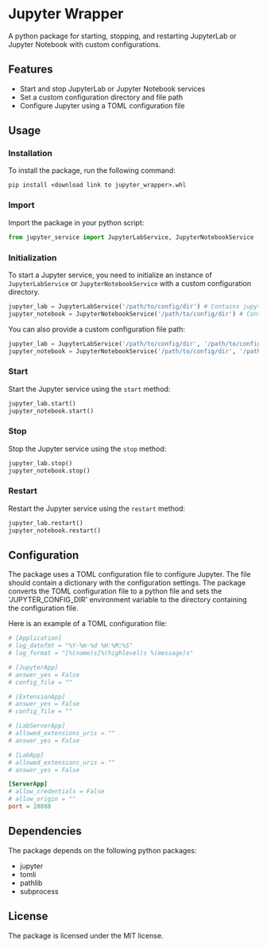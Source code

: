 # Jupyter Wrapper

A python package for starting, stopping, and restarting JupyterLab or Jupyter Notebook with custom configurations.

## Features

- Start and stop JupyterLab or Jupyter Notebook services
- Set a custom configuration directory and file path
- Configure Jupyter using a TOML configuration file

## Usage

### Installation

To install the package, run the following command:

```shell
pip install <download link to jupyter_wrapper>.whl
```

### Import

Import the package in your python script:

```python
from jupyter_service import JupyterLabService, JupyterNotebookService
```

### Initialization

To start a Jupyter service, you need to initialize an instance of `JupyterLabService` or `JupyterNotebookService` with a custom configuration directory.

```python
jupyter_lab = JupyterLabService('/path/to/config/dir') # Contains jupyter_lab_config.toml
jupyter_notebook = JupyterNotebookService('/path/to/config/dir') # Contains jupyter_lab_config.toml
```

You can also provide a custom configuration file path:

```python
jupyter_lab = JupyterLabService('/path/to/config/dir', '/path/to/config/file.toml')
jupyter_notebook = JupyterNotebookService('/path/to/config/dir', '/path/to/config/file.toml')
```

### Start

Start the Jupyter service using the `start` method:

```python
jupyter_lab.start()
jupyter_notebook.start()
```

### Stop

Stop the Jupyter service using the `stop` method:

```python
jupyter_lab.stop()
jupyter_notebook.stop()
```

### Restart

Restart the Jupyter service using the `restart` method:

```python
jupyter_lab.restart()
jupyter_notebook.restart()
```

## Configuration

The package uses a TOML configuration file to configure Jupyter. The file should contain a dictionary with the configuration settings. The package converts the TOML configuration file to a python file and sets the 'JUPYTER_CONFIG_DIR' environment variable to the directory containing the configuration file.

Here is an example of a TOML configuration file:

```toml
# [Application]
# log_datefmt = "%Y-%m-%d %H:%M:%S"
# log_format = "[%(name)s]%(highlevel)s %(message)s"

# [JupyterApp]
# answer_yes = False
# config_file = ""

# [ExtensionApp]
# answer_yes = False
# config_file = ""

# [LabServerApp]
# allowed_extensions_uris = ""
# answer_yes = False

# [LabApp]
# allowed_extensions_uris = ""
# answer_yes = False

[ServerApp]
# allow_credentials = False
# allow_origin = ""
port = 28888
```

## Dependencies

The package depends on the following python packages:

- jupyter
- tomli
- pathlib
- subprocess

## License

The package is licensed under the MIT license.
